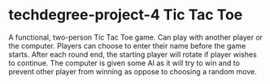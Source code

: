 # techdegree-project-4 Tic Tac Toe
A functional, two-person Tic Tac Toe game. Can play with another player or the computer. 
Players can choose to enter their name before the game starts.
After each round end, the starting player will rotate if player wishes to continue.
The computer is given some AI as it will try to win and to prevent other player from winning as oppose to choosing a random move.
